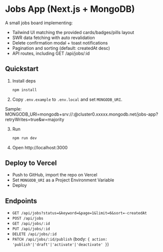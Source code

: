 # Jobs App (Next.js + MongoDB)

A small jobs board implementing:
- Tailwind UI matching the provided cards/badges/pills layout
- SWR data fetching with auto revalidation
- Delete confirmation modal + toast notifications
- Pagination and sorting (default: createdAt desc)
- API routes, including GET /api/jobs/:id

## Quickstart
1. Install deps
   ```bash
   npm install
   ```
2. Copy `.env.example` to `.env.local` and set `MONGODB_URI`.

Sample: MONGODB_URI=mongodb+srv://<USER>:<PASSWORD>@cluster0.xxxxx.mongodb.net/jobs-app?retryWrites=true&w=majority

3. Run
   ```bash
   npm run dev
   ```
4. Open http://localhost:3000

## Deploy to Vercel
- Push to GitHub, import the repo on Vercel
- Set `MONGODB_URI` as a Project Environment Variable
- Deploy

## Endpoints
- `GET /api/jobs?status=&keyword=&page=1&limit=6&sort=-createdAt`
- `POST /api/jobs`
- `GET /api/jobs/:id`
- `PUT /api/jobs/:id`
- `DELETE /api/jobs/:id`
- `PATCH /api/jobs/:id/publish` (body: `{ action: 'publish'|'draft'|'activate'|'deactivate' }`)
